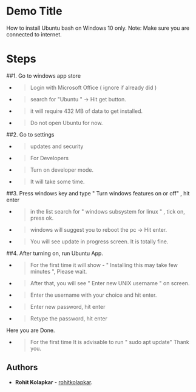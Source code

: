 # Demo Title

How to install Ubuntu bash on Windows 10 only.
Note: Make sure you are connected to internet.

# Steps

##1. Go to windows app store
- > Login with Microsoft Office ( ignore if already did ) 
- > search for "Ubuntu " -> Hit get button. 
- > it will require 432 MB of data to get installed.
- > Do not open Ubuntu for now.

##2. Go to settings
- > updates and security
- > For Developers 
- > Turn on developer mode.
- > It will take some time.

##3. Press windows key and type " Turn windows features on or off" , hit enter
- > in the list search for " windows subsystem for linux " , tick on, press ok. 
- > windows will suggest you to reboot the pc -> Hit enter.
- > You will see update in progress screen. It is totally fine.

##4. After turning on, run Ubuntu App.
- > For the first time it will show - " Installing this may take few minutes ", Please wait.
- > After that, you will see " Enter new UNIX username " on screen.
- > Enter the username with your choice and hit enter.
- > Enter new password, hit enter
- > Retype the password, hit enter

Here you are Done.
- >For the first time It is advisable to run " sudo apt update"
Thank you. 

## Authors

* **Rohit Kolapkar** - [rohitkolapkar](https://github.com/rohitkolapkar).
